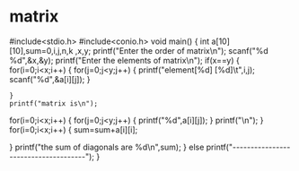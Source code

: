 # matrix
#include<stdio.h>
#include<conio.h>
void main()
{
	int a[10][10],sum=0,i,j,n,k ,x,y;
	printf("Enter the order of matrix\n");
	scanf("%d %d",&x,&y);
	printf("Enter the elements of matrix\n");
	if(x==y)
	{
	for(i=0;i<x;i++)
	{
		for(j=0;j<y;j++)
		{
			printf("element[%d] [%d]\t",i,j);
			scanf("%d",&a[i][j]);
		}
		
	}
	printf("matrix is\n");
for(i=0;i<x;i++)
{
	for(j=0;j<y;j++)
	{
		printf("%d",a[i][j]);
	}
	printf("\n");
}
for(i=0;i<x;i++)
{
		sum=sum+a[i][i];
	
}
	printf("the sum of diagonals are %d\n",sum);
}
else
printf("-------------------------------------");
}
